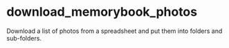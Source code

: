 # download_memorybook_photos
Download a list of photos from a spreadsheet and put them into folders and sub-folders.
